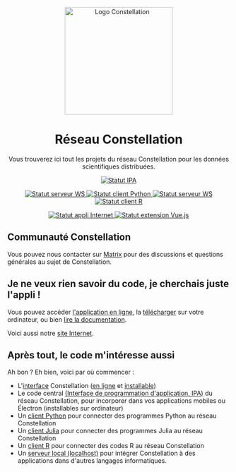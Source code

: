 <p align="center">
  <a href="https://docu.réseau-constellation.ca" title="Constellation">
    <img src="https://docu.xn--rseau-constellation-bzb.ca/logo.svg" alt="Logo Constellation" width="244" />
  </a>
</p>

<h1 align="center">Réseau Constellation</h1>

<p align="center">Vous trouverez ici tout les projets du réseau Constellation pour les données scientifiques distribuées.</p>
<p align="center">
  <a href="https://github.com/reseau-constellation/ipa/" title="IPA">
    <img src="https://github.com/reseau-constellation/ipa/actions/workflows/tests.yml/badge.svg?branch=main" alt="Statut IPA" />
  </a>
</p>
<p align="center">
  <a href="https://github.com/reseau-constellation/serveur-ws/" title="Serveur WS">
    <img src="https://github.com/reseau-constellation/serveur-ws/actions/workflows/tests.yml/badge.svg?branch=principale" alt="Statut serveur WS" />
  </a>
  <a href="https://github.com/reseau-constellation/client-python/" title="Client Python">
    <img src="https://github.com/reseau-constellation/client-python/actions/workflows/ic.yml/badge.svg?branch=master" alt="Statut client Python" />
  </a>
  <a href="https://github.com/reseau-constellation/Constellation.jl/" title="Client Julia">
    <img src="https://github.com/reseau-constellation/Constellation.jl/actions/workflows/CI.yml/badge.svg?branch=principale" alt="Statut serveur WS" />
  </a>
  <a href="https://github.com/reseau-constellation/client-r/actions/workflows/R-CMD-check.yaml" title="Client R">
    <img src="https://github.com/reseau-constellation/client-r/actions/workflows/R-CMD-check.yaml/badge.svg?branch=main" alt="Statut client R" />
  </a>

</p>
<p align="center">
  <a href="https://github.com/reseau-constellation/iug/" title="Application">
    <img src="https://github.com/reseau-constellation/iug/actions/workflows/ci.yml/badge.svg?branch=main" alt="Statut appli Internet" />
  </a>
  <a href="https://github.com/reseau-constellation/vue/" title="Application">
    <img src="https://github.com/reseau-constellation/vue/actions/workflows/tests.yml/badge.svg?branch=main" alt="Statut extension Vue.js" />
  </a>
</p>

## Communauté Constellation
Vous pouvez nous contacter sur [Matrix](https://matrix.to/#/!poDYzupTbvLiBsnQSr:matrix.org?via=matrix.org) pour des discussions et questions générales au sujet de Constellation.

## Je ne veux rien savoir du code, je cherchais juste l'appli !
Vous pouvez accéder [l'application en ligne](https://réseau-constellation.ca), la [télécharger](https://réseau-constellation.ca/#/téléchargements) sur votre ordinateur, ou bien [lire la documentation](https://docu.réseau-constellation.ca).

Voici aussi notre [site Internet](https://réseau-constellation.ca).

## Après tout, le code m'intéresse aussi
Ah bon ? Eh bien, voici par où commencer :

* L'[interface](https://github.com/reseau-constellation/iug/) Constellation ([en ligne](https://réseau-constellation.ca) et [installable](https://github.com/reseau-constellation/iug/releases))
* Le code central [(Interface de programmation d'application, IPA)](https://github.com/reseau-constellation/ipa/) du réseau Constellation, pour incorporer dans vos applications mobiles ou Électron (installables sur ordinateur)
* Un [client Python](https://github.com/reseau-constellation/client-python) pour connecter des programmes Python au réseau Constellation
* Un [client Julia](https://github.com/reseau-constellation/Constellation.jl) pour connecter des programmes Julia au réseau Constellation
* Un [client R](https://github.com/reseau-constellation/client-r) pour connecter des codes R au réseau Constellation
* Un [serveur local (localhost)](https://github.com/reseau-constellation/serveur-ws) pour intégrer Constellation à des applications dans d'autres langages informatiques.
